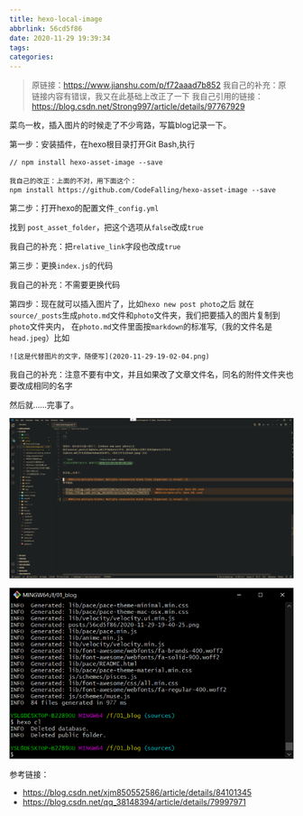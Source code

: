 ```yaml
---
title: hexo-local-image
abbrlink: 56cd5f86
date: 2020-11-29 19:39:34
tags:
categories:
---
```


> 原链接：https://www.jianshu.com/p/f72aaad7b852
> 我自己的补充：原链接内容有错误，我又在此基础上改正了一下
> 我自己引用的链接：https://blog.csdn.net/Strong997/article/details/97767929

菜鸟一枚，插入图片的时候走了不少弯路，写篇blog记录一下。

第一步：安装插件，在hexo根目录打开Git Bash,执行

<!--more-->

```text
// npm install hexo-asset-image --save

我自己的改正：上面的不对，用下面这个：
npm install https://github.com/CodeFalling/hexo-asset-image --save
```

第二步：打开hexo的配置文件`_config.yml`

找到 `post_asset_folder`，把这个选项从`false`改成`true`

我自己的补充：把`relative_link`字段也改成`true`

第三步：更换`index.js`的代码

我自己的补充：不需要更换代码

第四步：现在就可以插入图片了，比如`hexo new post photo`之后
就在`source/_posts`生成`photo.md`文件和`photo`文件夹，我们把要插入的图片复制到`photo`文件夹内，
在`photo.md`文件里面按`markdown`的标准写,（我的文件名是`head.jpeg`）比如

```text
![这是代替图片的文字，随便写](2020-11-29-19-02-04.png)
```

我自己的补充：注意不要有中文，并且如果改了文章文件名，同名的附件文件夹也要改成相同的名字

然后就……完事了。

![picture7](hexo-local-image/2020-11-29-19-40-25.png)

![picture5](hexo-local-image/2020-11-29-20-59-33.png)

参考链接：

- https://blog.csdn.net/xjm850552586/article/details/84101345
- https://blog.csdn.net/qq_38148394/article/details/79997971

